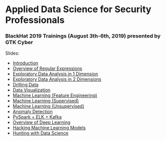 # Applied Data Science for Security Professionals
### BlackHat 2019 Trainings (August 3th-6th, 2019) presented by GTK Cyber


Slides:
- <a href="https://github.com/gtkcyber/applied_data_science_bh2019/blob/master/slides/Module%200%20Introduction.pdf">Introduction</a>
- <a href="https://github.com/gtkcyber/applied_data_science_bh2019/blob/master/slides/Module%200.5%20-%20Overview%20of%20Regular%20Expressions.pdf">Overview of Regular Expressions</a>
- <a href="https://github.com/gtkcyber/applied_data_science_bh2019/blob/master/slides/Module%201%20-%20Exploratory%20Data%20Analysis%20in%201%20Dimension.pdf">Exploratory Data Analysis in 1 Dimension</a>
- <a href="https://github.com/gtkcyber/applied_data_science_bh2019/blob/master/slides/Module%202%20-%20Exploratory%20Data%20Analysis%20in%202%20Dimensions.pdf">Exploratory Data Analysis in 2 Dimensions</a>
- <a href="https://github.com/gtkcyber/applied_data_science_bh2019/blob/master/slides/Module%203%20-%20Drilling%20Data.pdf">Drilling Data</a>
- <a href="https://github.com/gtkcyber/applied_data_science_bh2019/blob/master/slides/Module%204%20-%20Data%20Visualization%20.pdf">Data Visualization</a>
- <a href="https://github.com/gtkcyber/applied_data_science_bh2019/blob/master/slides/Module%205.1%20-%20Machine%20Learning%20(Feature%20Engineering).pdf">Machine Learning (Feature Engineering)</a>
- <a href="https://github.com/gtkcyber/applied_data_science_bh2019/blob/master/slides/Module%205.2%20-%20Machine%20Learning%20(Supervised).pdf">Machine Learning (Supervised)</a>
- <a href="https://github.com/gtkcyber/applied_data_science_bh2019/blob/master/slides/Module%206%20-%20Machine%20Learning%20(Unsupervised).pdf">Machine Learning (Unsupervised)</a>
- <a href="https://github.com/gtkcyber/applied_data_science_bh2019/blob/master/slides/Module%207%20Anomaly%20Detection%20.pdf">Anomaly Detection</a>
- <a href="https://github.com/gtkcyber/applied_data_science_bh2019/blob/master/slides/Module%208%20PySpark%20%2B%20ELK%20%2B%20Kafka.pdf">PySpark + ELK + Kafka</a>
- <a href="https://github.com/gtkcyber/applied_data_science_bh2019/blob/master/slides/Module%209%20-%20Overview%20of%20Deep%20Learning.pdf">Overview of Deep Learning</a>
- <a href="https://github.com/gtkcyber/applied_data_science_bh2019/blob/master/slides/Module%2010%20Hacking%20Machine%20Learning%20Models.pdf">Hacking Machine Learning Models</a>
- <a href="https://github.com/gtkcyber/applied_data_science_bh2019/blob/master/slides/Module%2011%20-%20Hunting%20with%20Data%20Science.pdf">Hunting with Data Science</a>
